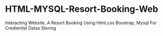 # HTML-MYSQL-Resort-Booking-Web
Interacting Website, A Resort Booking Using Html,css Boostrap, Mysql For Crediential Datas Storing
